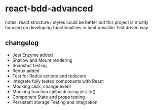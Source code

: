 # react-bdd-advanced

notes: react structure / styles could be better but this project is mostly focused on developing functionalities in best possible Test driven way.

## changelog
- Jest Enzyme added
- Shallow and Mount rendering
- Snapshot testing
- Redux added
- Test for Redux actions and reducers
- Integrate fully tested components with React
- Mocking click, change event
- Mocking function callback using jest.fn()
- Component State and props testing
- Persistant storage Testing and integration